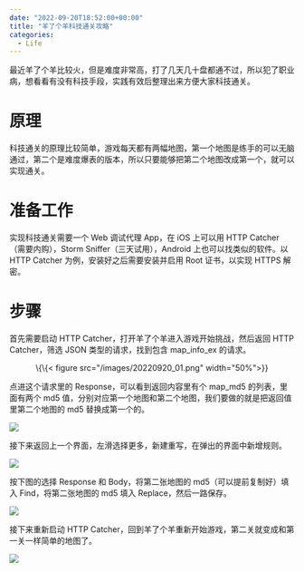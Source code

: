 ```yaml
---
date: "2022-09-20T18:52:00+00:00"
title: "羊了个羊科技通关攻略"
categories:
  - Life
---
```


最近羊了个羊比较火，但是难度非常高，打了几天几十盘都通不过，所以犯了职业病，想看看有没有科技手段，实践有效后整理出来方便大家科技通关。

# 原理

科技通关的原理比较简单，游戏每天都有两幅地图，第一个地图是练手的可以无脑通过，第二个是难度爆表的版本，所以只要能够把第二个地图改成第一个，就可以实现通关。

# 准备工作

实现科技通关需要一个 Web 调试代理 App，在 iOS 上可以用 HTTP Catcher（需要内购），Storm Sniffer（三天试用），Android 上也可以找类似的软件。以 HTTP Catcher 为例，安装好之后需要安装并启用 Root 证书，以实现 HTTPS 解密。

# 步骤

首先需要启动 HTTP Catcher，打开羊了个羊进入游戏开始挑战，然后返回 HTTP Catcher，筛选 JSON 类型的请求，找到包含 map_info_ex 的请求。

<center>\{\{< figure src="/images/20220920_01.png" width="50%">}}</center>

点进这个请求里的 Response，可以看到返回内容里有个 map_md5 的列表，里面有两个 md5 值，分别对应第一个地图和第二个地图，我们要做的就是把返回值里第二个地图的 md5 替换成第一个的。

![](/images/20220920_02.png)

接下来返回上一个界面，左滑选择更多，新建重写，在弹出的界面中新增规则。

![](/images/20220920_03.png)

按下图的选择 Response 和 Body，将第二张地图的 md5（可以提前复制好）填入 Find，将第二张地图的 md5 填入 Replace，然后一路保存。

![](/images/20220920_04.png)

接下来重新启动 HTTP Catcher，回到羊了个羊重新开始游戏，第二关就变成和第一关一样简单的地图了。

![](/images/20220920_05.png)
